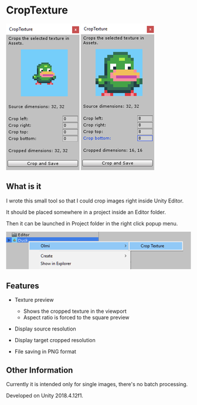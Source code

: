 # CropTexture

![CropTexture Panel](cropTexture_panel.png) ![CropTexture Panel](cropTexture_panel2.png)

## What is it

I wrote this small tool so that I could crop images right inside Unity Editor.

It should be placed somewhere in a project inside an Editor folder.

Then it can be launched in Project folder in the right click popup menu.

![CropTexture Menu](cropTexture_menu.png)

## Features

- Texture preview
    - Shows the cropped texture in the viewport
    - Aspect ratio is forced to the square preview

- Display source resolution
- Display target cropped resolution

- File saving in PNG format

## Other Information

Currently it is intended only for single images, there's no batch processing.

Developed on Unity 2018.4.12f1.
